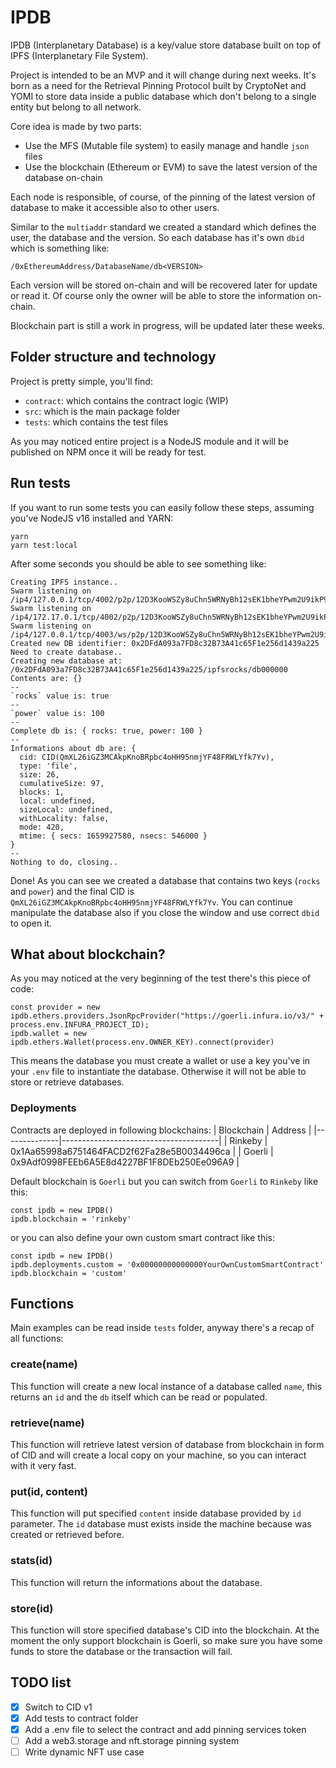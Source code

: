 # IPDB

IPDB (Interplanetary Database) is a key/value store database built on top of IPFS (Interplanetary File System).

Project is intended to be an MVP and it will change during next weeks. It's born as a need for the Retrieval Pinning Protocol built by CryptoNet and YOMI to store data inside a public database which don't belong to a single entity but belong to all network.

Core idea is made by two parts:
- Use the MFS (Mutable file system) to easily manage and handle `json` files
- Use the blockchain (Ethereum or EVM) to save the latest version of the database on-chain

Each node is responsible, of course, of the pinning of the latest version of database to make it accessible also to other users.

Similar to the `multiaddr` standard we created a standard which defines the user, the database and the version. So each database has it's own `dbid` which is something like:

```
/0xEthereumAddress/DatabaseName/db<VERSION>
```

Each version will be stored on-chain and will be recovered later for update or read it. Of course only the owner will be able to store the information on-chain.

Blockchain part is still a work in progress, will be updated later these weeks.

## Folder structure and technology

Project is pretty simple, you'll find:
- `contract`: which contains the contract logic (WIP)
- `src`: which is the main package folder
- `tests`: which contains the test files

As you may noticed entire project is a NodeJS module and it will be published on NPM once it will be ready for test.

## Run tests

If you want to run some tests you can easily follow these steps, assuming you've NodeJS v16 installed and YARN:

```
yarn 
yarn test:local
```

After some seconds you should be able to see something like:

```
Creating IPFS instance..
Swarm listening on /ip4/127.0.0.1/tcp/4002/p2p/12D3KooWSZy8uChn5WRNyBh12sEK1bheYPwm2U9ikP9GxZUPzPNj
Swarm listening on /ip4/172.17.0.1/tcp/4002/p2p/12D3KooWSZy8uChn5WRNyBh12sEK1bheYPwm2U9ikP9GxZUPzPNj
Swarm listening on /ip4/127.0.0.1/tcp/4003/ws/p2p/12D3KooWSZy8uChn5WRNyBh12sEK1bheYPwm2U9ikP9GxZUPzPNj
Created new DB identifier: 0x2DFdA093a7FD8c32B73A41c65F1e256d1439a225
Need to create database..
Creating new database at: /0x2DFdA093a7FD8c32B73A41c65F1e256d1439a225/ipfsrocks/db000000
Contents are: {}
--
`rocks` value is: true
--
`power` value is: 100
--
Complete db is: { rocks: true, power: 100 }
--
Informations about db are: {
  cid: CID(QmXL26iGZ3MCAkpKnoBRpbc4oHH95nmjYF48FRWLYfk7Yv),
  type: 'file',
  size: 26,
  cumulativeSize: 97,
  blocks: 1,
  local: undefined,
  sizeLocal: undefined,
  withLocality: false,
  mode: 420,
  mtime: { secs: 1659927580, nsecs: 546000 }
}
--
Nothing to do, closing..
```

Done! As you can see we created a database that contains two keys (`rocks` and `power`) and the final CID is `QmXL26iGZ3MCAkpKnoBRpbc4oHH95nmjYF48FRWLYfk7Yv`. You can continue manipulate the database also if you close the window and use correct `dbid` to open it.

## What about blockchain?

As you may noticed at the very beginning of the test there's this piece of code:

```
const provider = new ipdb.ethers.providers.JsonRpcProvider("https://goerli.infura.io/v3/" + process.env.INFURA_PROJECT_ID);
ipdb.wallet = new ipdb.ethers.Wallet(process.env.OWNER_KEY).connect(provider)
```

This means the database you must create a wallet or use a key you've in your `.env` file to instantiate the database. Otherwise it will not be able to store or retrieve databases.

### Deployments
Contracts are deployed in following blockchains:
| Blockchain   | Address                               | 
|--------------|---------------------------------------|
| Rinkeby | 0x1Aa65998a6751464FACD2f62Fa28e5B0034496ca |
| Goerli  | 0x9Adf0998FEEb6A5E8d4227BF1F8DEb250Ee096A9 |

Default blockchain is `Goerli` but you can switch from `Goerli` to `Rinkeby` like this:
```
const ipdb = new IPDB()
ipdb.blockchain = 'rinkeby'
```

or you can also define your own custom smart contract like this:
```
const ipdb = new IPDB()
ipdb.deployments.custom = '0x00000000000000YourOwnCustomSmartContract'
ipdb.blockchain = 'custom'
```

## Functions
Main examples can be read inside `tests` folder, anyway there's a recap of all functions:
### create(name)
This function will create a new local instance of a database called `name`, this returns an `id` and the `db` itself which can be read or populated.

### retrieve(name)
This function will retrieve latest version of database from blockchain in form of CID and will create a local copy on your machine, so you can interact with it very fast.

### put(id, content)
This function will put specified `content` inside database provided by `id` parameter. The `id` database must exists inside the machine because was created or retrieved before.

### stats(id)
This function will return the informations about the database.

### store(id)
This function will store specified database's CID into the blockchain. At the moment the only support blockchain is Goerli, so make sure you have some funds to store the database or the transaction will fail.
## TODO list

- [x] Switch to CID v1
- [x] Add tests to contract folder
- [x] Add a .env file to select the contract and add pinning services token  
- [ ] Add a web3.storage and nft.storage pinning system
- [ ] Write dynamic NFT use case
